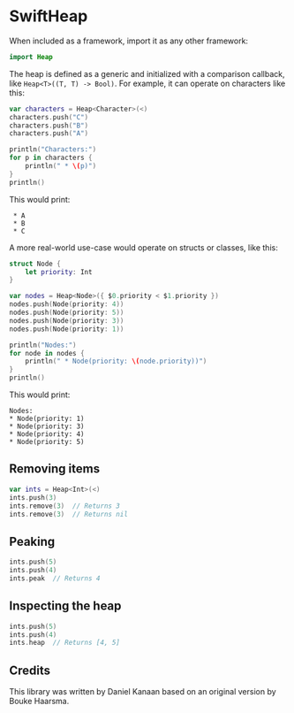 # SwiftHeap

When included as a framework, import it as any other framework:

```swift
import Heap
```

The heap is defined as a generic and initialized with a comparison 
callback, like  `Heap<T>((T, T) -> Bool)`. For example, it can 
operate on characters like this:

```swift
var characters = Heap<Character>(<)
characters.push("C")
characters.push("B")
characters.push("A")

println("Characters:")
for p in characters {
    println(" * \(p)")
}
println()
```

This would print:

     * A
     * B
     * C

A more real-world use-case would operate on structs or classes, like this:

```swift
struct Node {
    let priority: Int
}

var nodes = Heap<Node>({ $0.priority < $1.priority })
nodes.push(Node(priority: 4))
nodes.push(Node(priority: 5))
nodes.push(Node(priority: 3))
nodes.push(Node(priority: 1))

println("Nodes:")
for node in nodes {
    println(" * Node(priority: \(node.priority))")
}
println()
```

This would print:

    Nodes:
    * Node(priority: 1)
    * Node(priority: 3)
    * Node(priority: 4)
    * Node(priority: 5)

## Removing items

```swift
var ints = Heap<Int>(<)
ints.push(3)
ints.remove(3)  // Returns 3
ints.remove(3)  // Returns nil
```

## Peaking

```swift
ints.push(5)
ints.push(4)
ints.peak  // Returns 4
```

## Inspecting the heap

```swift
ints.push(5)
ints.push(4)
ints.heap  // Returns [4, 5]
```

## Credits

This library was written by Daniel Kanaan based on an original version by Bouke Haarsma.
